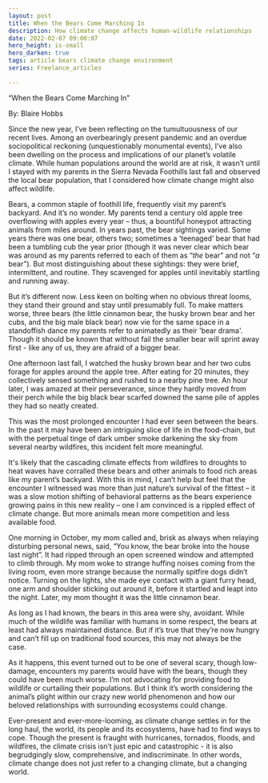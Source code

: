 ```yaml
---
layout: post
title: When the Bears Come Marching In
description: How climate change affects human-wildlife relationships
date: 2022-02-07 09:00:07
hero_height: is-small
hero_darken: true
tags: article bears climate change environment
series: Freelance_articles

---
```


“When the Bears Come Marching In”

By: Blaire Hobbs

Since the new year, I’ve been reflecting on the tumultuousness of our recent lives. Among an overbearingly present pandemic and an overdue sociopolitical reckoning (unquestionably monumental events), I’ve also been dwelling on the process and implications of our planet’s volatile climate. While human populations around the world are at risk, it wasn’t until I stayed with my parents in the Sierra Nevada Foothills last fall and observed the local bear population, that I considered how climate change might also affect wildlife. 

Bears, a common staple of foothill life, frequently visit my parent’s backyard. And it’s no wonder. My parents tend a century old apple tree overflowing with apples every year – thus, a bountiful honeypot attracting animals from miles around. In years past, the bear sightings varied. Some years there was one bear, others two; sometimes a ‘teenaged’ bear that had been a tumbling cub the year prior (though it was never clear which bear was around as my parents referred to each of them as “*the* bear” and not “*a* bear”). But most distinguishing about these sightings: they were brief, intermittent, and routine. They scavenged for apples until inevitably startling and running away.

But it’s different now. Less keen on bolting when no obvious threat looms, they stand their ground and stay until presumably full. To make matters worse, three bears (the little cinnamon bear, the husky brown bear and her cubs, and the big male black bear) now vie for the same space in a standoffish dance my parents refer to animatedly as their 'bear drama'. Though it should be known that without fail the smaller bear will sprint away first - like any of us, they are afraid of a bigger bear.

One afternoon last fall, I watched the husky brown bear and her two cubs forage for apples around the apple tree. After eating for 20 minutes, they collectively sensed something and rushed to a nearby pine tree. An hour later, I was amazed at their perseverance, since they hardly moved from their perch while the big black bear scarfed downed the same pile of apples they had so neatly created.

This was the most prolonged encounter I had ever seen between the bears. In the past it may have been an intriguing slice of life in the food-chain, but with the perpetual tinge of dark umber smoke darkening the sky from several nearby wildfires, this incident felt more meaningful.

It's likely that the cascading climate effects from wildfires to droughts to heat waves have corralled these bears and other animals to food rich areas like my parent’s backyard. With this in mind, I can’t help but feel that the encounter I witnessed was more than just nature’s survival of the fittest – it was a slow motion shifting of behavioral patterns as the bears experience growing pains in this new reality – one I am convinced is a rippled effect of climate change. But more animals mean more competition and less available food.

One morning in October, my mom called and, brisk as always when relaying disturbing personal news, said, “You know, the bear broke into the house last night”. It had ripped through an open screened window and attempted to climb through. My mom woke to strange huffing noises coming from the living room, even more strange because the normally spitfire dogs didn’t notice. Turning on the lights, she made eye contact with a giant furry head, one arm and shoulder sticking out around it, before it startled and leapt into the night. Later, my mom thought it was the little cinnamon bear.

As long as I had known, the bears in this area were shy, avoidant. While much of the wildlife was familiar with humans in some respect, the bears at least had always maintained distance. But if it’s true that they’re now hungry and can’t fill up on traditional food sources, this may not always be the case. 

As it happens, this event turned out to be one of several scary, though low-damage, encounters my parents would have with the bears, though they could have been much worse. I’m not advocating for providing food to wildlife or curtailing their populations. But I think it’s worth considering the animal’s plight within our crazy new world phenomenon and how our beloved relationships with surrounding ecosystems could change. 

Ever-present and ever-more-looming, as climate change settles in for the long haul, the world, its people and its ecosystems, have had to find ways to cope. Though the present is fraught with hurricanes, tornados, floods, and wildfires, the climate crisis isn’t just epic and catastrophic - it is also begrudgingly slow, comprehensive, and indiscriminate. In other words, climate change does not just refer to a changing climate, but a changing world.